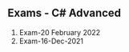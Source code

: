 <h2> Exams - C# Advanced </h2>
 <ol>
    <li>Exam-20 February 2022</li> 
    <li>Exam-16-Dec-2021</li>
  </ol>
